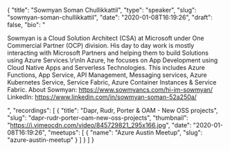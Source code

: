 {
  "title": "Sowmyan Soman Chullikkattil",
  "type": "speaker",
  "slug": "sowmyan-soman-chullikkattil",
  "date": "2020-01-08T16:19:26",
  "draft": false,
  "bio": "<p>Sowmyan is a Cloud Solution Architect (CSA) at Microsoft under One Commercial Partner (OCP) division. His day to day work is mostly interacting with Microsoft Partners and helping them to build Solutions using Azure Services.\r\nIn Azure, he focuses on App Development using Cloud Native Apps and Serverless Technologies. This includes Azure Functions, App Service, API Management, Messaging services, Azure Kubernetes Service, Service Fabric, Azure Container Instances & Service Fabric. About Sowmyan: https://www.sowmyancs.com/hi-im-sowmyan/ LinkedIn: https://www.linkedin.com/in/sowmyan-soman-52a250a/</p>",
  "recordings": [
    {
      "title": "Dapr, Rudr, Porter & OAM - New OSS projects",
      "slug": "dapr-rudr-porter-oam-new-oss-projects",
      "thumbnail": "https://i.vimeocdn.com/video/845729821_295x166.jpg",
      "date": "2020-01-08T16:19:26",
      "meetups": [
        {
          "name": "Azure Austin Meetup",
          "slug": "azure-austin-meetup"
        }
      ]
    }
  ]
}